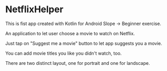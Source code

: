# NetflixHelper
This is fist app created with Kotlin for Android Slope -> Beginner exercise.

An application to let user choose a movie to watch on Netflix.

Just tap on "Suggest me a movie" button to let app suggests you a movie.

You can add movie titles you like you didn't watch, too.

There are two distinct layout, one for portrait and one for landscape.
